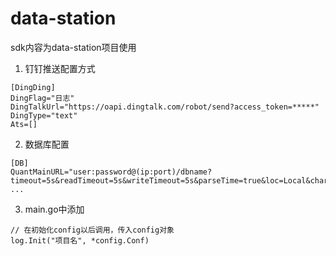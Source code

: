 # data-station
sdk内容为data-station项目使用

1. 钉钉推送配置方式
```
[DingDing]
DingFlag="日志"
DingTalkUrl="https://oapi.dingtalk.com/robot/send?access_token=*****"
DingType="text"
Ats=[]
```
2. 数据库配置
```
[DB]
QuantMainURL="user:password@(ip:port)/dbname?timeout=5s&readTimeout=5s&writeTimeout=5s&parseTime=true&loc=Local&charset=utf8"
...
```
3. main.go中添加
```
// 在初始化config以后调用，传入config对象
log.Init("项目名", *config.Conf)
```